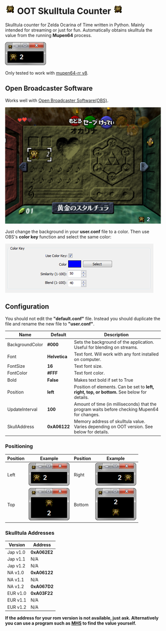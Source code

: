 # ![](icon.gif) OOT Skulltula Counter ![](icon.gif)

Skulltula counter for Zelda Ocarina of Time written in Python.
Mainly intended for streaming or just for fun.
Automatically obtains skulltula the value from the running
**Mupen64** process.

![](readme/gui.png)

Only tested to work with
[mupen64-rr v8](https://code.google.com/p/mupen64-rr/mupen64-rr).


## Open Broadcaster Software

Works well with [Open Broadcaster Software(OBS)](https://obsproject.com/).

![](readme/stream.png)

Just change the background in your **user.conf** file to a color. Then
use OBS's **color key** function and select the same color:  

![](readme/colorkey.png)  


## Configuration

You should not edit the **"default.conf"** file. Instead you
should duplicate the file and rename the new file to **"user.conf"**.

| Name            | Default       | Description                                                                                  |
| ----------------| ------------- | -------------------------------------------------------------------------------------------- |
| BackgroundColor | **#000**      | Sets the background of the application. Useful for blending on streams.                      |
| Font            | **Helvetica** | Text font. Will work with any font installed on computer.                                    |
| FontSize        | **16**        | Text font size.                                                                              |
| FontColor       | **#FFF**      | Text font color.                                                                             |
| Bold            | **False**     | Makes text bold if set to True                                                               |
| Position        | **left**      | Position of elements. Can be set to **left, right, top, or bottom.** See below for details.  |
| UpdateInterval  | **100**       | Amount of time (in milliseconds) that the program waits before checking Mupen64 for changes. |
| SkullAddress    | **0xA06122**  | Memory address of skulltula value. Varies depending on OOT version. See below for details.   |


### Positioning

| Position | Example             | Position | Example                |
| -------- | ------------------- | -------- | ---------------------- |
| Left     | ![](readme/gui.png) | Right    | ![](readme/right.png)  |
| Top      | ![](readme/top.png) | Bottom   | ![](readme/bottom.png) |

### Skulltula Addresses

| Version  | Address      |
| -------- | ------------ |
| Jap v1.0 | **0xA062E2** |
| Jap v1.1 | N/A          |
| Jap v1.2 | N/A          |
| NA  v1.0 | **0xA06122** |
| NA  v1.1 | N/A          |
| NA  v1.2 | **0xA067D2** |
| EUR v1.0 | **0xA03F22** |
| EUR v1.1 | N/A          |
| EUR v1.2 | N/A          |

**If the address for your rom version is not available, just ask.
Alternatively you can use a program such as [MHS](http://memoryhacking.com/download.php) to find the value yourself.**
